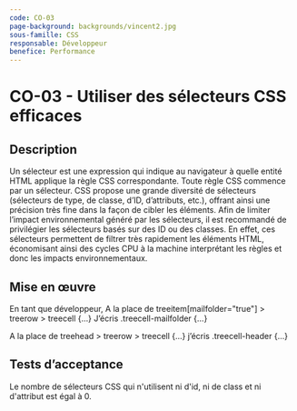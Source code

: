 ```yaml
---
code: CO-03
page-background: backgrounds/vincent2.jpg
sous-famille: CSS
responsable: Développeur
benefice: Performance
---
```

# CO-03 - Utiliser des sélecteurs CSS efficaces

## Description

Un sélecteur est une expression qui indique au navigateur à quelle entité HTML applique la règle CSS correspondante. Toute règle CSS commence par un sélecteur. CSS propose une grande diversité de sélecteurs (sélecteurs de type, de classe, d’ID, d’attributs, etc.), offrant ainsi une précision très fine dans la façon de cibler les éléments.
Afin de limiter l’impact environnemental généré par les sélecteurs, il est recommandé de privilégier les sélecteurs basés sur des ID ou des classes. En effet, ces sélecteurs permettent de filtrer très rapidement les éléments HTML, économisant ainsi des cycles CPU à la machine interprétant les règles et donc les impacts environnementaux.

## Mise en œuvre

En tant que développeur,
A la place de treeitem[mailfolder="true"] > treerow > treecell {…}
J’écris .treecell-mailfolder {…}

A la place de treehead > treerow > treecell {…}
j’écris .treecell-header {…}

## Tests d’acceptance

Le nombre de sélecteurs CSS qui n'utilisent ni d'id, ni de class et ni d'attribut est égal à 0.
